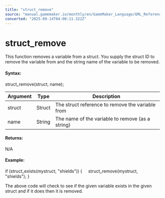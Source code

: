 ```yaml
---
title: "struct_remove"
source: "manual.gamemaker.io/monthly/en/GameMaker_Language/GML_Reference/Variable_Functions/variable_struct_remove.htm"
converted: "2025-09-14T04:00:11.322Z"
---
```


# struct\_remove

This function removes a variable from a struct. You supply the struct ID to remove the variable from and the string name of the variable to be removed.

#### Syntax:

struct\_remove(struct, name);

| Argument | Type | Description |
| --- | --- | --- |
| struct | Struct | The struct reference to remove the variable from |
| name | String | The name of the variable to remove (as a string) |

#### Returns:

N/A

#### Example:

if (struct\_exists(mystruct, "shields"))
{
    struct\_remove(mystruct, "shields");
}

The above code will check to see if the given variable exists in the given struct and if it does then it is removed.